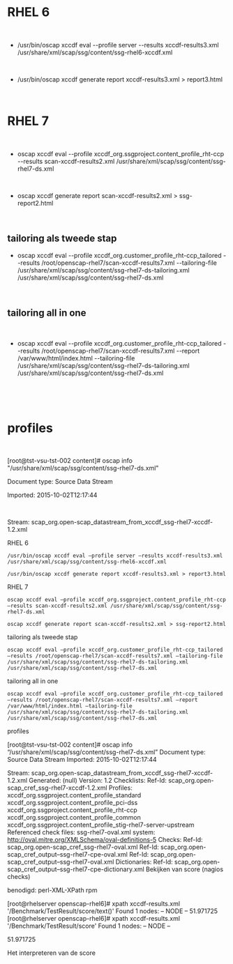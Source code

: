
# RHEL 6

​

- /usr/bin/oscap xccdf eval --profile server --results xccdf-results3.xml /usr/share/xml/scap/ssg/content/ssg-rhel6-xccdf.xml

​

- /usr/bin/oscap xccdf generate report xccdf-results3.xml > report3.html

​

# RHEL 7

​

- oscap xccdf eval --profile xccdf_org.ssgproject.content_profile_rht-ccp --results scan-xccdf-results2.xml /usr/share/xml/scap/ssg/content/ssg-rhel7-ds.xml

​

- oscap xccdf generate report scan-xccdf-results2.xml  > ssg-report2.html

​

## tailoring als tweede stap

- oscap xccdf eval --profile xccdf_org.customer_profile_rht-ccp_tailored --results /root/openscap-rhel7/scan-xccdf-results7.xml --tailoring-file /usr/share/xml/scap/ssg/content/ssg-rhel7-ds-tailoring.xml  /usr/share/xml/scap/ssg/content/ssg-rhel7-ds.xml

​

## tailoring all in one

​

- oscap xccdf eval --profile xccdf_org.customer_profile_rht-ccp_tailored --results /root/openscap-rhel7/scan-xccdf-results7.xml --report /var/www/html/index.html --tailoring-file /usr/share/xml/scap/ssg/content/ssg-rhel7-ds-tailoring.xml  /usr/share/xml/scap/ssg/content/ssg-rhel7-ds.xml

​

​

#  profiles

​

[root@tst-vsu-tst-002 content]#  oscap info "/usr/share/xml/scap/ssg/content/ssg-rhel7-ds.xml"

Document type: Source Data Stream

Imported: 2015-10-02T12:17:44

​

Stream: scap_org.open-scap_datastream_from_xccdf_ssg-rhel7-xccdf-1.2.xml

RHEL 6

    /usr/bin/oscap xccdf eval –profile server –results xccdf-results3.xml /usr/share/xml/scap/ssg/content/ssg-rhel6-xccdf.xml

    /usr/bin/oscap xccdf generate report xccdf-results3.xml > report3.html

RHEL 7

    oscap xccdf eval –profile xccdf_org.ssgproject.content_profile_rht-ccp –results scan-xccdf-results2.xml /usr/share/xml/scap/ssg/content/ssg-rhel7-ds.xml

    oscap xccdf generate report scan-xccdf-results2.xml > ssg-report2.html

tailoring als tweede stap

    oscap xccdf eval –profile xccdf_org.customer_profile_rht-ccp_tailored –results /root/openscap-rhel7/scan-xccdf-results7.xml –tailoring-file /usr/share/xml/scap/ssg/content/ssg-rhel7-ds-tailoring.xml /usr/share/xml/scap/ssg/content/ssg-rhel7-ds.xml

tailoring all in one

    oscap xccdf eval –profile xccdf_org.customer_profile_rht-ccp_tailored –results /root/openscap-rhel7/scan-xccdf-results7.xml –report /var/www/html/index.html –tailoring-file /usr/share/xml/scap/ssg/content/ssg-rhel7-ds-tailoring.xml /usr/share/xml/scap/ssg/content/ssg-rhel7-ds.xml

profiles

[root@tst-vsu-tst-002 content]# oscap info “/usr/share/xml/scap/ssg/content/ssg-rhel7-ds.xml”
Document type: Source Data Stream
Imported: 2015-10-02T12:17:44

Stream: scap_org.open-scap_datastream_from_xccdf_ssg-rhel7-xccdf-1.2.xml
Generated: (null)
Version: 1.2
Checklists:
Ref-Id: scap_org.open-scap_cref_ssg-rhel7-xccdf-1.2.xml
Profiles:
xccdf_org.ssgproject.content_profile_standard
xccdf_org.ssgproject.content_profile_pci-dss
xccdf_org.ssgproject.content_profile_rht-ccp
xccdf_org.ssgproject.content_profile_common
xccdf_org.ssgproject.content_profile_stig-rhel7-server-upstream
Referenced check files:
ssg-rhel7-oval.xml
system: http://oval.mitre.org/XMLSchema/oval-definitions-5
Checks:
Ref-Id: scap_org.open-scap_cref_ssg-rhel7-oval.xml
Ref-Id: scap_org.open-scap_cref_output–ssg-rhel7-cpe-oval.xml
Ref-Id: scap_org.open-scap_cref_output–ssg-rhel7-oval.xml
Dictionaries:
Ref-Id: scap_org.open-scap_cref_output–ssg-rhel7-cpe-dictionary.xml
Bekijken van score (nagios checks)

benodigd: perl-XML-XPath rpm

[root@rhelserver openscap-rhel6]# xpath xccdf-results.xml '/Benchmark/TestResult/score/text()'
Found 1 nodes:
– NODE –
51.971725
[root@rhelserver openscap-rhel6]# xpath xccdf-results.xml '/Benchmark/TestResult/score'
Found 1 nodes:
– NODE –

<score system="urn:xccdf:scoring:default" maximum="100.000000">51.971725</score>

Het interpreteren van de score

